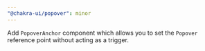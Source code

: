 ```yaml
---
"@chakra-ui/popover": minor
---
```


Add `PopoverAnchor` component which allows you to set the `Popover` reference
point without acting as a trigger.
